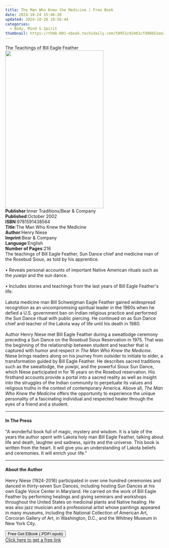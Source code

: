 ```yaml
---
title: The Man Who Knew the Medicine | Free Book
date: 2024-10-24 15:46:28
updated: 2024-10-26 10:56:44
categories:
  - Body, Mind & Spirit
thumbnail: https://thmb-001-ebook.techidaily.com/59951c02401cfd96651ee2c414073ba65b9f32bb0e5cd57015b1e9855633fded.jpg
---
```

<main id="book-container">
  <div class="flex flex-col">
    <div class="book-brief flex-1 py-6 px-4 sm:p-6 md:py-10 md:px-8">
      <!-- brief-->
      <div class="book-brief-main">The Teachings of Bill Eagle Feather</div>
    </div>
    <div
      class="book-meta-info flex-1 grid gap-4 col-start-1 col-end-3 row-start-1 sm:mb-6 sm:grid-cols-4 lg:gap-6 lg:col-start-2 lg:row-end-6 lg:row-span-6 lg:mb-0"
    >
      <div
        class="book-meta-info-left place-content-center mt-4 p-4 text-sm leading-6 col-start-2 col-span-2 dark:text-slate-400"
      >
        <img
          class="w-full h-500 object-cover rounded-lg sm:h-255 sm:col-span-2 lg:col-span-full"
          src="https://img-001-ebook.techidaily.com/2e73addb8bb4465520d6bdd325a3e2752c751adf9559a60d3c6fd0f4b39f891c.jpg"
          alt=""
          width="312"
          height="500"
        />
      </div>
      <div
        class="book-meta-info-right mt-2 col-start-1 row-start-2 col-span-3 self-center"
      >
        <!-- meta data  -->
        <div class="flex flex-col px-4 md:px-8">
          <div class="flex-1">
            <strong>Publisher</strong>:<span class="px-2"
              >Inner Traditions/Bear &amp; Company</span
            >
          </div>
          <div class="flex-1">
            <strong>Published</strong>:<span class="px-2">October 2002</span>
          </div>
          <div class="flex-1">
            <strong>ISBN</strong>:<span class="px-2">9781591438564</span>
          </div>
          <div class="flex-1">
            <strong>Title</strong>:<span class="px-2"
              >The Man Who Knew the Medicine</span
            >
          </div>
          <div class="flex-1">
            <strong>Author</strong>:<span class="px-2">Henry Niese</span>
          </div>
          <div class="flex-1">
            <strong>Imprint</strong>:<span class="px-2"
              >Bear &amp; Company</span
            >
          </div>
          <div class="flex-1">
            <strong>Language</strong>:<span class="px-2">English</span>
          </div>
          <div class="flex-1">
            <strong>Number of Pages</strong>:<span class="px-2">216</span>
          </div>
        </div>
      </div>
    </div>
    <div class="book-description flex-1 py-6 px-4 sm:p-6 md:py-10 md:px-8">
      <div class="book-description-main">
        <div accordion-content="" id="description">
          The teachings of Bill Eagle Feather, Sun Dance chief and medicine man
          of the Rosebud Sioux, as told by his apprentice. <br /><br />• Reveals
          personal accounts of important Native American rituals such as the
          <i>yuwipi</i> and the sun dance. <br /><br />• Includes stories and
          teachings from the last years of Bill Eagle Feather's life.<br /><br />Lakota
          medicine man Bill Schweigman Eagle Feather gained widespread
          recognition as an uncompromising spiritual leader in the 1960s when he
          defied a U.S. government ban on Indian religious practice and
          performed the Sun Dance ritual with public piercing. He continued on
          as Sun Dance chief and teacher of the Lakota way of life until his
          death in 1980. <br /><br />Author Henry Niese met Bill Eagle Feather
          during a sweatlodge ceremony preceding a Sun Dance on the Rosebud
          Sioux Reservation in 1975. That was the beginning of the relationship
          between student and teacher that is captured with humor and respect in
          <i>The Man Who Knew the Medicine</i>. Niese brings readers along on
          his journey from outsider to initiate to elder, a transformation
          guided by Bill Eagle Feather. He describes sacred traditions such as
          the sweatlodge, the <i>yuwipi</i>, and the powerful Sioux Sun Dance,
          which Niese participated in for 16 years on the Rosebud reservation.
          His firsthand accounts provide a portal into a sacred reality as well
          as insight into the struggles of the Indian community to perpetuate
          its values and religious truths in the context of contemporary
          America. Above all, <i>The Man Who Knew the Medicine</i> offers the
          opportunity to experience the unique personality of a fascinating
          individual and respected healer through the eyes of a friend and a
          student.
        </div>
        <div class="accordion-fader"></div>
      </div>
    </div>
    <div class="book-excerpts flex-1 py-6 px-4 sm:p-6 md:py-10 md:px-8">
      <!-- excerpts-->
      <div class="book-excerpts-main">
        <hr />
        <h4 class="placeholder placeholder-heading">
          <span>In The Press</span>
        </h4>
        <p>
          "A wonderful book full of magic, mystery and wisdom. It is a tale of
          the years the author spent with Lakota holy man Bill Eagle Feather,
          talking about life and death, laughter and sadness, spirits and the
          universe. This book is written from the heart. It will give you an
          understanding of Lakota beliefs and ceremonies. It will enrich your
          life."
        </p>
      </div>
    </div>
    <div class="book-about-author flex-1 py-6 px-4 sm:p-6 md:py-10 md:px-8">
      <!-- about author-->
      <div class="book-main-author-main">
        <hr />
        <h4 class="placeholder placeholder-heading">
          <span>About the Author</span>
        </h4>
        <p>
          Henry Niese (1924-2016) participated in over one hundred ceremonies
          and danced in thirty-seven Sun Dances, including hosting Sun Dances at
          his own Eagle Voice Center in Maryland. He carried on the work of Bill
          Eagle Feather by performing healings and giving seminars and workshops
          throughout the United States on medicinal plants and Native healing.
          He was also jazz musician and a professional artist whose paintings
          appeared in many museums, including the National Collection of
          American Art, Corcoran Gallery of Art, in Washington, D.C., and the
          Whitney Museum in New York City.
        </p>
      </div>
    </div>
    <div class="book-free-get flex-1 py-6 px-4 sm:p-6 md:py-10 md:px-8">
      <button
        id="btn-free-get"
        class="bg-blue-500 hover:bg-blue-700 text-white font-bold py-2 px-4 rounded"
      >
        Free Get EBook (.PDF/.epub)
      </button>
      <div id="countdown-display" class="px-2 text-lg mt-2"></div>
      <a
        id="free-link"
        class="hidden bg-blue-500 hover:bg-blue-700 text-white font-bold py-2 px-4 rounded"
        href="https://www.ebooks.com/en-us/book/95782507/the-man-who-knew-the-medicine/henry-niese/"
        target="_blank"
        >Click here to get a free link</a
      >
    </div>
    <script>
      let countdownTime = 0;
      let countdownInterval = null;
      document
        .getElementById('btn-free-get')
        .addEventListener('click', startCountdown);
      function startCountdown() {
        countdownTime = new Date().getTime() + 60000 * 3;
        countdownInterval = setInterval(updateCountdown, 1000);
        document.getElementById('btn-free-get').disabled = true;
        document
          .getElementById('btn-free-get')
          .classList.add('bg-gray-500', 'cursor-not-allowed');
      }
      function updateCountdown() {
        let currentTime = new Date().getTime();
        let timeLeft = countdownTime - currentTime;
        let secondsLeft = Math.floor(timeLeft / 1000);
        document.getElementById('countdown-display').innerHTML =
          `Remaining time: ${secondsLeft} seconds.`;
        if (secondsLeft <= 0) {
          clearInterval(countdownInterval);
          document.getElementById('btn-free-get').classList.add('hidden');
          document.getElementById('free-link').classList.remove('hidden');
          document.getElementById('countdown-display').innerHTML = '';
        }
      }
    </script>
  </div>
</main>
